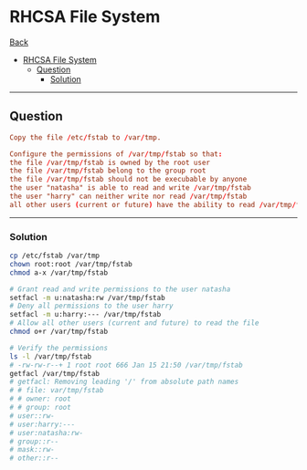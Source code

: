 # RHCSA File System

[Back](../../index.md)

- [RHCSA File System](#rhcsa-file-system)
  - [Question](#question)
    - [Solution](#solution)

---

## Question

```conf
Copy the file /etc/fstab to /var/tmp.

Configure the permissions of /var/tmp/fstab so that:
the file /var/tmp/fstab is owned by the root user
the file /var/tmp/fstab belong to the group root
the file /var/tmp/fstab should not be execubable by anyone
the user "natasha" is able to read and write /var/tmp/fstab
the user "harry" can neither write nor read /var/tmp/fstab
all other users (current or future) have the ability to read /var/tmp/fstab
```

---

### Solution

```sh
cp /etc/fstab /var/tmp
chown root:root /var/tmp/fstab
chmod a-x /var/tmp/fstab

# Grant read and write permissions to the user natasha
setfacl -m u:natasha:rw /var/tmp/fstab
# Deny all permissions to the user harry
setfacl -m u:harry:--- /var/tmp/fstab
# Allow all other users (current and future) to read the file
chmod o+r /var/tmp/fstab

# Verify the permissions
ls -l /var/tmp/fstab
# -rw-rw-r--+ 1 root root 666 Jan 15 21:50 /var/tmp/fstab
getfacl /var/tmp/fstab
# getfacl: Removing leading '/' from absolute path names
# # file: var/tmp/fstab
# # owner: root
# # group: root
# user::rw-
# user:harry:---
# user:natasha:rw-
# group::r--
# mask::rw-
# other::r--
```
